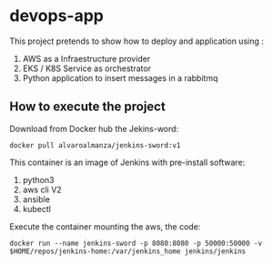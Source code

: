 # devops-app

This project pretends to show how to deploy and application using :

1. AWS as a Infraestructure provider
2. EKS / K8S Service as orchestrator
3. Python application to insert messages in a rabbitmq


## How to execute the project

Download from Docker hub the Jekins-word:

```docker pull alvaroalmanza/jenkins-sword:v1```

This container is an image of Jenkins with pre-install software:

1. python3
2. aws cli V2
3. ansible
4. kubectl

Execute the container mounting the aws, the code:

```docker run --name jenkins-sword -p 8080:8080 -p 50000:50000 -v $HOME/repos/jenkins-home:/var/jenkins_home jenkins/jenkins```


